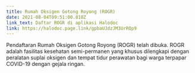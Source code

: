 ```yaml
---
title: Rumah Oksigen Gotong Royong (ROGR)
date: 2021-08-04T09:51:00.818Z
link_text: Daftar ROGR di aplikasi Halodoc
link: https://halodoc.page.link/gpbaUJdzJM3UrRQp9
---
```

Pendaftaran Rumah Oksigen Gotong Royong (ROGR) telah dibuka. ROGR adalah fasilitas kesehatan semi-permanen yang khusus dilengkapi dengan peralatan suplai oksigen dan tempat tidur perawatan bagi warga terpapar COVID-19 dengan gejala ringan.